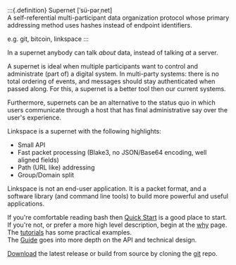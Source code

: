 
:::{.definition}
Supernet  [ˈsü-pərˌnet]<br>
A self-referential multi-participant data organization protocol whose primary
addressing method uses hashes instead of endpoint identifiers.<br>

e.g. git, bitcoin, linkspace
:::

In a supernet anybody can talk _about_ data, instead of talking _at_ a server.

A supernet is ideal when multiple participants want to control and administrate (part of) a digital system.
In multi-party systems: there is no total ordering of events, and messages should stay authenticated when passed along.
For this, a supernet is a better tool then our current systems.

Furthermore, supernets can be an alternative to the status quo in which users communicate through a host that has final administrative say over the user's experience.

Linkspace is a supernet with the following highlights:

- Small API
- Fast packet processing (Blake3, no JSON/Base64 encoding, well aligned fields)
- Path (URL like) addressing
- Group/Domain split


Linkspace is not an end-user application. 
It is a packet format, and a software library (and command line tools) to build more powerful and useful applications.

If you're comfortable reading bash then [Quick Start](./code.html) is a good place to start.   
If you're not, or prefer a more high level description, begin at the [why](why.html) page. 
The [tutorials](https://www.linkspace.dev/docs/tutorial/index.html) has some practical examples.  
The [Guide](https://www.linkspace.dev/docs/guide/index.html) goes into more depth on the API and technical design.

[Download](https://github.com/AntonSol919/linkspace/releases) the latest release or build from source by cloning the [git](https://github.com/AntonSol919/linkspace) repo. 
